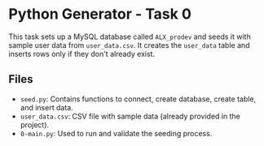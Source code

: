 # Python Generator - Task 0

This task sets up a MySQL database called `ALX_prodev` and seeds it with sample user data from `user_data.csv`. It creates the `user_data` table and inserts rows only if they don't already exist.

## Files

- `seed.py`: Contains functions to connect, create database, create table, and insert data.
- `user_data.csv`: CSV file with sample data (already provided in the project).
- `0-main.py`: Used to run and validate the seeding process.
